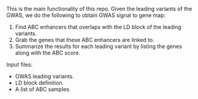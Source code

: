 This is the main functionality of this repo.
Given the leading variants of the GWAS, we do the following to obtain GWAS signal to gene map:

1. Find ABC enhancers that overlaps with the LD block of the leading variants.
2. Grab the genes that these ABC enhancers are linked to. 
3. Summarize the results for each leading variant by listing the genes along with the ABC score.

Input files:

* GWAS leading variants.
* LD block definition.
* A list of ABC samples.
